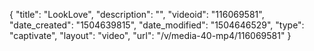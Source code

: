 {
    "title": "LookLove",
    "description": "",
    "videoid": "116069581",
    "date_created": "1504639815",
    "date_modified": "1504646529",
    "type": "captivate",
    "layout": "video",
    "url": "\/v\/media-40-mp4\/116069581"
}